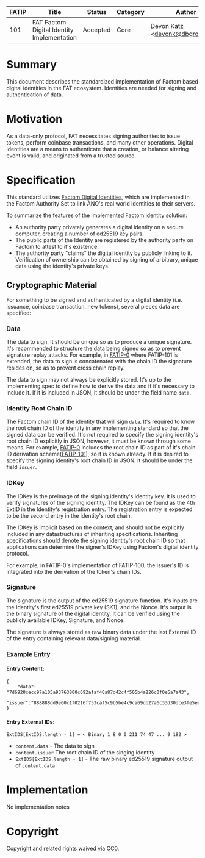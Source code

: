 | FATIP | Title                                      | Status   | Category | Author                          | Created   |
| ----- | ------------------------------------------ | -------- | -------- | ------------------------------- | --------- |
| 101   | FAT Factom Digital Identity Implementation | Accepted | Core     | Devon Katz \<devonk@dbgrow.com> | 8-17-2018 |



# Summary

This document describes the standardized implementation of Factom based digital
identities in the FAT ecosystem. Identities are needed for signing and
authentication of data.


# Motivation

As a data-only protocol, FAT necessitates signing authorities to issue tokens,
perform coinbase transactions, and many other operations. Digital identities
are a means to authenticate that a creation, or balance altering event is
valid, and originated from a trusted source.


# Specification

This standard utilizes [Factom Digital
Identities](https://github.com/FactomProject/FactomDocs/blob/master/Identity.md),
which are implemented in the Factom Authority Set to link ANO's real world
identities to their servers.

To summarize the features of the implemented Factom identity solution:

- An authority party privately generates a digital identity on a secure
  computer, creating a number of ed25519 key pairs.
- The public parts of the Identity are registered by the authority party on
  Factom to attest to it's existence.
- The authority party "claims" the digital identity by publicly linking to it.
  Verification of ownership can be obtained by signing of arbitrary, unique
data using the identity's private keys.


## Cryptographic Material

For something to be signed and authenticated by a digital identity (i.e.
issuance, coinbase transaction, new tokens), several pieces data are specified:



### Data

The data to sign. It should be unique so as to produce a unique
signature. It's recommended to structure the data being signed so as to prevent signature replay attacks. For example, in [FATIP-0](0.md) where FATIP-101 is extended, the data to sign is concatenated with the chain ID the signature resides on, so as to prevent cross chain replay.

The data to sign may not always be explicitly stored. It's up to the implementing spec
to define how to derive the data and if it's necessary to include it. If it is
included in JSON, it should be under the field name `data`.



### Identity Root Chain ID

The Factom chain ID of the identity that will sign `data`. It's required to know the root chain ID of the identity in any implementing standard so that the signed data can be verified. It's not required to specify the signing identity's root chain ID explicitly in JSON, however, it must be known through some means. For example, [FATIP-0](0.md) includes the root chain ID as part of it's chain ID derivation scheme([FATIP-101](101.md)), so it is known already.  If it is desired to specify the signing identity's root chain ID in JSON, it should be under the field `issuer`. 

### IDKey

The IDKey is the preimage of the signing identity's identity key. It is used to
verify signatures of the signing identity. The IDKey can be found as the 4th
ExtID in the Identity's registration entry. The registration entry is expected
to be the second entry in the identity's root chain.

The IDKey is implicit based on the context, and should not be explicitly
included in any datastructures of inheriting specifications. Inheriting
specifications should denote the signing identity's root chain ID so that
applications can determine the signer's IDKey using Factom's digital identity
protocol.

For example, in FATIP-0's implementation of FATIP-100, the issuer's ID is
integrated into the derivation of the token's chain IDs.




### Signature

The signature is the output of the ed25519 signature function. It's inputs are
the Identity's first ed25519 private key (SK1), and the Nonce. It's output is
the binary signature of the digital identity. It can be verified using the
publicly available IDKey, Signature, and Nonce.

The signature is always stored as raw binary data under the last External ID of
the entry containing relevant data/signing material.

### Example Entry

#### Entry Content:
```
{
	"data": "7d6920cecc97a105a93763800c692afaf40a87d42c4f505b4a226c0f0e5a7a43",
	"issuer":"888888dd9e60c1f0216f753caf5c9b5be4c9ca69db27a6c33d30dce3fe5ee709"
}
```

#### Entry External IDs:
```
ExtIDS[ExtIDS.length - 1] = < Binary 1 8 0 0 211 74 47 ... 9 182 >
```

- `content.data` - The data to sign
- `content.issuer` The root chain ID of the singing identity
- `ExtIDS[ExtIDS.length - 1]` - The raw binary ed25519 signature output of
  `content.data`



# Implementation

No implementation notes


# Copyright

Copyright and related rights waived via
[CC0](https://creativecommons.org/publicdomain/zero/1.0/).
